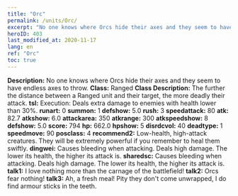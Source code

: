 ```yaml
---
title: "Orc"
permalink: /units/Orc/
excerpt: "No one knows where Orcs hide their axes and they seem to have endless axes to throw."
heroID: 403
last_modified_at: 2020-11-17
lang: en
ref: "Orc"
toc: true
---
```

 **Description:** No one knows where Orcs hide their axes and they seem to have endless axes to throw.
 **Class:** Ranged
 **Class Description:** The further the distance between a Ranged unit and their target, the more deadly their attack.
 **tsl:** Execution: Deals extra damage to enemies with health lower than 30%.
 **runart:** 0
 **summon:** 1
 **defshow:** 5.0
 **rush:** 3
 **speedattack:** 80
 **atk:** 82.7
 **atkshow:** 6.0
 **attackarea:** 350
 **atkrange:** 300
 **atkspeedshow:** 8
 **defshow:** 5.0
 **score:** 794
 **hp:** 662.0
 **hpshow:** 5
 **disrdcvol:** 40
 **deadtype:** 1
 **speedmove:** 90
 **posclass:** 4
 **recommend2:** Low-health, high-attack creatures. They will be extremely powerful if you remember to heal them swiftly.
 **dingwei:** Causes bleeding when attacking. Deals high damage. The lower its health, the higher its attack is.
 **sharedsc:** Causes bleeding when attacking. Deals high damage. The lower its health, the higher its attack is.
 **talk1:** I love nothing more than the carnage of the battlefield!
 **talk2:** Orcs fear nothing!
 **talk3:** Ah, a fresh meal! Pity they don't come unwrapped, I do find armour sticks in the teeth.
